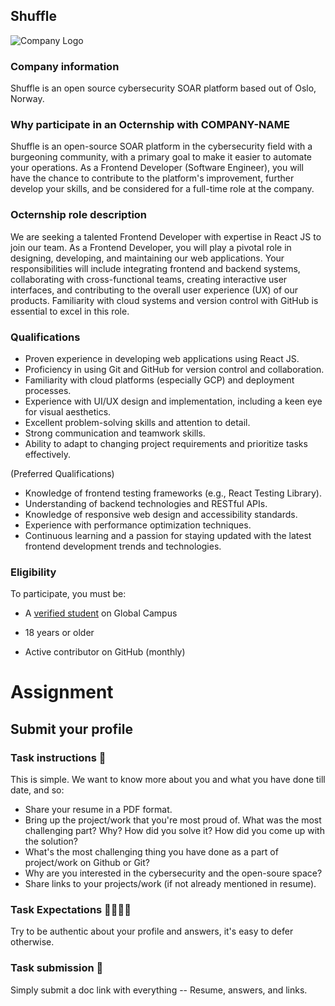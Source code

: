 ## Shuffle

![Company Logo](https://www.shuffler.io/images/logos/orange_logo.svg)

### Company information 

Shuffle is an open source cybersecurity SOAR platform based out of Oslo, Norway.

### Why participate in an Octernship with COMPANY-NAME

Shuffle is an open-source SOAR platform in the cybersecurity field with a burgeoning community, with a primary goal to make it easier to automate your operations. As a Frontend Developer (Software Engineer), you will have the chance to contribute to the platform's improvement, further develop your skills, and be considered for a full-time role at the company.

### Octernship role description

We are seeking a talented Frontend Developer with expertise in React JS to join our team. As a Frontend Developer, you will play a pivotal role in designing, developing, and maintaining our web applications. Your responsibilities will include integrating frontend and backend systems, collaborating with cross-functional teams, creating interactive user interfaces, and contributing to the overall user experience (UX) of our products. Familiarity with cloud systems and version control with GitHub is essential to excel in this role.

### Qualifications

- Proven experience in developing web applications using React JS.
- Proficiency in using Git and GitHub for version control and collaboration.
- Familiarity with cloud platforms (especially GCP) and deployment processes.
- Experience with UI/UX design and implementation, including a keen eye for visual aesthetics.
- Excellent problem-solving skills and attention to detail.
- Strong communication and teamwork skills.
- Ability to adapt to changing project requirements and prioritize tasks effectively.

(Preferred Qualifications)

- Knowledge of frontend testing frameworks (e.g., React Testing Library).
- Understanding of backend technologies and RESTful APIs.
- Knowledge of responsive web design and accessibility standards.
- Experience with performance optimization techniques.
- Continuous learning and a passion for staying updated with the latest frontend development trends and technologies.

### Eligibility

To participate, you must be:

* A [verified student](https://education.github.com/discount_requests/pack_application) on Global Campus

* 18 years or older

* Active contributor on GitHub (monthly)

# Assignment

## Submit your profile

### Task instructions 📝

This is simple. We want to know more about you and what you have done till date, and so:
- Share your resume in a PDF format.
- Bring up the project/work that you're most proud of. What was the most challenging part? Why? How did you solve it? How did you come up with the solution?
- What's the most challenging thing you have done as a part of project/work on Github or Git?
- Why are you interested in the cybersecurity and the open-soure space?
- Share links to your projects/work (if not already mentioned in resume).

### Task Expectations 👩‍💻👨‍💻

Try to be authentic about your profile and answers, it's easy to defer otherwise.

### Task submission 🚀

Simply submit a doc link with everything -- Resume, answers, and links.
